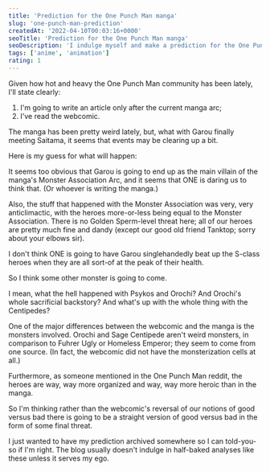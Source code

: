 ```yaml
---
title: 'Prediction for the One Punch Man manga'
slug: 'one-punch-man-prediction'
createdAt: '2022-04-10T00:03:16+0000'
seoTitle: 'Prediction for the One Punch Man manga'
seoDescription: 'I indulge myself and make a prediction for the One Punch Man manga as of chapter 162.'
tags: ['anime', 'animation']
rating: 1
---
```


Given how hot and heavy the One Punch Man community has been lately, I'll state clearly:

1. I'm going to write an article only after the current manga arc;
2. I've read the webcomic.

The manga has been pretty weird lately, but, what with Garou finally meeting Saitama, it seems that events may be clearing up a bit.

Here is my guess for what will happen:

It seems too obvious that Garou is going to end up as the main villain of the manga's Monster Association Arc, and it seems that ONE is daring us to think that. (Or whoever is writing the manga.)

Also, the stuff that happened with the Monster Association was very, very anticlimactic, with the heroes more-or-less being equal to the Monster Association. There is no Golden Sperm-level threat here; all of our heroes are pretty much fine and dandy (except our good old friend Tanktop; sorry about your elbows sir).

I don't think ONE is going to have Garou singlehandedly beat up the S-class heroes when they are all sort-of at the peak of their health.

So I think some other monster is going to come.

I mean, what the hell happened with Psykos and Orochi? And Orochi's whole sacrificial backstory? And what's up with the whole thing with the Centipedes?

One of the major differences between the webcomic and the manga is the monsters involved. Orochi and Sage Centipede aren't weird monsters, in comparison to Fuhrer Ugly or Homeless Emperor; they seem to come from one source. (In fact, the webcomic did not have the monsterization cells at all.)

Furthermore, as someone mentioned in the One Punch Man reddit, the heroes are way, way more organized and way, way more heroic than in the manga.

So I'm thinking rather than the webcomic's reversal of our notions of good versus bad there is going to be a straight version of good versus bad in the form of some final threat.

I just wanted to have my prediction archived somewhere so I can told-you-so if I'm right. The blog usually doesn't indulge in half-baked analyses like these unless it serves my ego.
